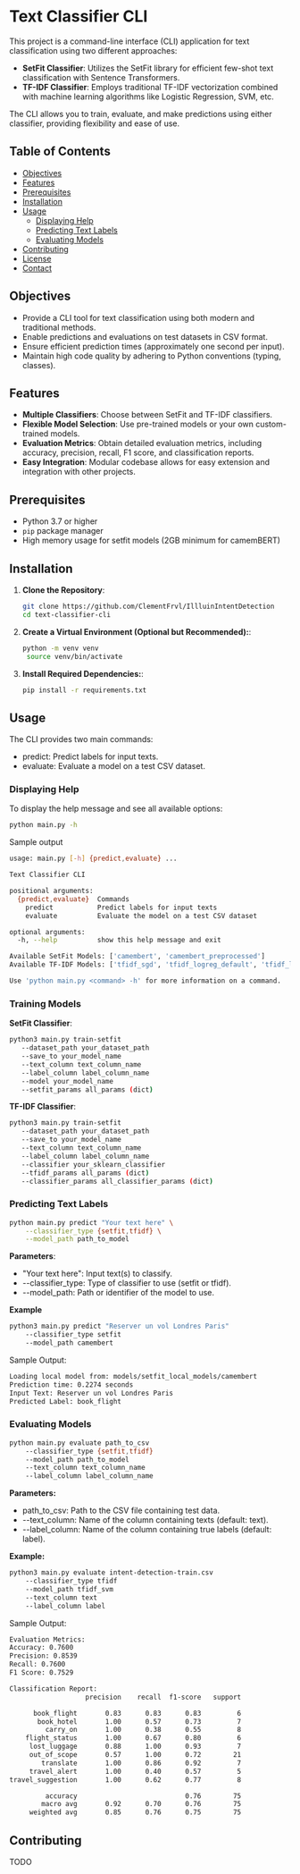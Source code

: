 # Text Classifier CLI

This project is a command-line interface (CLI) application for text classification using two different approaches:

- **SetFit Classifier**: Utilizes the SetFit library for efficient few-shot text classification with Sentence Transformers.
- **TF-IDF Classifier**: Employs traditional TF-IDF vectorization combined with machine learning algorithms like Logistic Regression, SVM, etc.

The CLI allows you to train, evaluate, and make predictions using either classifier, providing flexibility and ease of use.

## Table of Contents

- [Objectives](#objectives)
- [Features](#features)
- [Prerequisites](#prerequisites)
- [Installation](#installation)
- [Usage](#usage)
  - [Displaying Help](#displaying-help)
  - [Predicting Text Labels](#predicting-text-labels)
  - [Evaluating Models](#evaluating-models)
- [Contributing](#contributing)
- [License](#license)
- [Contact](#contact)

## Objectives

- Provide a CLI tool for text classification using both modern and traditional methods.
- Enable predictions and evaluations on test datasets in CSV format.
- Ensure efficient prediction times (approximately one second per input).
- Maintain high code quality by adhering to Python conventions (typing, classes).

## Features

- **Multiple Classifiers**: Choose between SetFit and TF-IDF classifiers.
- **Flexible Model Selection**: Use pre-trained models or your own custom-trained models.
- **Evaluation Metrics**: Obtain detailed evaluation metrics, including accuracy, precision, recall, F1 score, and classification reports.
- **Easy Integration**: Modular codebase allows for easy extension and integration with other projects.

## Prerequisites

- Python 3.7 or higher
- `pip` package manager
- High memory usage for setfit models (2GB minimum for camemBERT)

## Installation

1. **Clone the Repository**:
   ```bash
   git clone https://github.com/ClementFrvl/IllluinIntentDetection
   cd text-classifier-cli
   ```

2. **Create a Virtual Environment (Optional but Recommended):**:
   ```bash
   python -m venv venv
    source venv/bin/activate
   ```

3. **Install Required Dependencies:**:
   ```bash
   pip install -r requirements.txt
   ```

## Usage

The CLI provides two main commands:

- predict: Predict labels for input texts.
- evaluate: Evaluate a model on a test CSV dataset.

### Displaying Help

To display the help message and see all available options:
```bash
python main.py -h
```
   
   Sample output
   
```bash
usage: main.py [-h] {predict,evaluate} ...

Text Classifier CLI

positional arguments:
  {predict,evaluate}  Commands
    predict           Predict labels for input texts
    evaluate          Evaluate the model on a test CSV dataset

optional arguments:
  -h, --help          show this help message and exit

Available SetFit Models: ['camembert', 'camembert_preprocessed']
Available TF-IDF Models: ['tfidf_sgd', 'tfidf_logreg_default', 'tfidf_logreg_bigrams', 'tfidf_svm', 'tfidf_sgd_char', 'tfidf_sgd_bigrams']

Use 'python main.py <command> -h' for more information on a command.
```

### Training Models

**SetFit Classifier**:
```bash
python3 main.py train-setfit 
   --dataset_path your_dataset_path
   --save_to your_model_name
   --text_column text_column_name
   --label_column label_column_name
   --model your_model_name
   --setfit_params all_params (dict)
```

**TF-IDF Classifier**:
```bash
python3 main.py train-setfit 
   --dataset_path your_dataset_path
   --save_to your_model_name
   --text_column text_column_name
   --label_column label_column_name
   --classifier your_sklearn_classifier
   --tfidf_params all_params (dict)
   --classifier_params all_classifier_params (dict)
```

### Predicting Text Labels

```bash
python main.py predict "Your text here" \
    --classifier_type {setfit,tfidf} \
    --model_path path_to_model
```

**Parameters**:
- "Your text here": Input text(s) to classify.
- --classifier_type: Type of classifier to use (setfit or tfidf).
- --model_path: Path or identifier of the model to use.

**Example**

```bash
python3 main.py predict "Reserver un vol Londres Paris" 
    --classifier_type setfit 
    --model_path camembert
```

Sample Output:

```bash
Loading local model from: models/setfit_local_models/camembert
Prediction time: 0.2274 seconds
Input Text: Reserver un vol Londres Paris
Predicted Label: book_flight
```

### Evaluating Models

```bash
python main.py evaluate path_to_csv
    --classifier_type {setfit,tfidf}
    --model_path path_to_model
    --text_column text_column_name
    --label_column label_column_name
```

**Parameters:**

- path_to_csv: Path to the CSV file containing test data.
- --text_column: Name of the column containing texts (default: text).
- --label_column: Name of the column containing true labels (default: label).

**Example:**

```bash
python3 main.py evaluate intent-detection-train.csv 
    --classifier_type tfidf 
    --model_path tfidf_svm 
    --text_column text 
    --label_column label
```

Sample Output:

```bash
Evaluation Metrics:
Accuracy: 0.7600
Precision: 0.8539
Recall: 0.7600
F1 Score: 0.7529

Classification Report:
                   precision    recall  f1-score   support

      book_flight       0.83      0.83      0.83         6
       book_hotel       1.00      0.57      0.73         7
         carry_on       1.00      0.38      0.55         8
    flight_status       1.00      0.67      0.80         6
     lost_luggage       0.88      1.00      0.93         7
     out_of_scope       0.57      1.00      0.72        21
        translate       1.00      0.86      0.92         7
     travel_alert       1.00      0.40      0.57         5
travel_suggestion       1.00      0.62      0.77         8

         accuracy                           0.76        75
        macro avg       0.92      0.70      0.76        75
     weighted avg       0.85      0.76      0.75        75
```

## Contributing

TODO